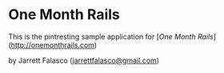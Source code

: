 # One Month Rails

This is the pintresting sample application for 
[*One Month Rails*] (http://onemonthrails.com)

by Jarrett Falasco (jarrettfalasco@gmail.com)